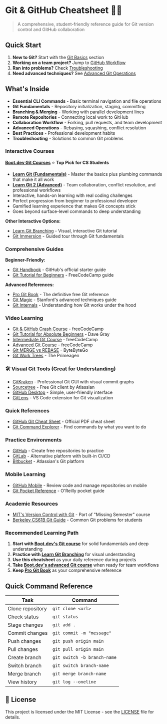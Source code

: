 # Git & GitHub Cheatsheet 🐙🐱

> A comprehensive, student-friendly reference guide for Git version control and GitHub collaboration

## Quick Start

1. **New to Git?** Start with the [Git Basics](git-github-cheatsheet.md#git-basics) section
2. **Working on a team project?** Jump to [GitHub Workflow](git-github-cheatsheet.md#github-workflow)
3. **Ran into problems?** Check [Troubleshooting](git-github-cheatsheet.md#troubleshooting)
4. **Need advanced techniques?** See [Advanced Git Operations](git-github-cheatsheet.md#advanced-git-operations)

## What's Inside

- **Essential CLI Commands** - Basic terminal navigation and file operations
- **Git Fundamentals** - Repository initialization, staging, committing
- **Branching & Merging** - Working with parallel development lines
- **Remote Repositories** - Connecting local work to GitHub
- **Collaboration Workflow** - Forking, pull requests, and team development
- **Advanced Operations** - Rebasing, squashing, conflict resolution
- **Best Practices** - Professional development habits
- **Troubleshooting** - Solutions to common Git problems

### Interactive Courses

**[Boot.dev Git Courses](https://www.boot.dev/courses/learn-git)** ⭐ **Top Pick for CS Students**
- **[Learn Git (Fundamentals)](https://www.boot.dev/courses/learn-git)** - Master the basics plus plumbing commands that make it all work
- **[Learn Git 2 (Advanced)](https://www.boot.dev/courses/learn-git-2)** - Team collaboration, conflict resolution, and professional workflows
- Interactive, hands-on learning with real coding challenges
- Perfect progression from beginner to professional developer
- Gamified learning experience that makes Git concepts stick
- Goes beyond surface-level commands to deep understanding

**Other Interactive Options:**
- [Learn Git Branching](https://learngitbranching.js.org/) - Visual, interactive Git tutorial
- [Git Immersion](https://gitimmersion.com/) - Guided tour through Git fundamentals

### Comprehensive Guides

**Beginner-Friendly:**
- [Git Handbook](https://guides.github.com/introduction/git-handbook/) - GitHub's official starter guide
- [Git Tutorial for Beginners](https://www.freecodecamp.org/news/git-and-github-for-beginners/) - FreeCodeCamp guide

**Advanced References:**
- [Pro Git Book](https://git-scm.com/book) - The definitive free Git reference
- [Git Magic](http://www-cs-students.stanford.edu/~blynn/gitmagic/) - Stanford's advanced techniques guide
- [Git Internals](https://github.com/pluralsight/git-internals-pdf) - Understanding how Git works under the hood

### Video Learning

- [Git & GitHub Crash Course](https://www.youtube.com/watch?v=RGOj5yH7evk) - freeCodeCamp
- [Git Tutorial for Absolute Beginners](https://www.youtube.com/watch?v=CvUiKWv2-C0) - Dave Gray
- [Intermediate Git Course](https://www.youtube.com/watch?v=Uszj_k0DGsg) - freeCodeCamp
- [Advanced Git Course](https://www.youtube.com/watch?v=qsTthZi23VE) - freeCodeCamp
- [Git MERGE vs REBASE](https://www.youtube.com/watch?v=0chZFIZLR_0) - ByteByteGo
- [Git Work Trees](https://youtu.be/2uEqYw-N8uE?si=wI5W2UCSw7HFD1be) - The Primeagen

### 🛠 Visual Git Tools (Great for Understanding)

- [GitKraken](https://www.gitkraken.com/) - Professional Git GUI with visual commit graphs
- [Sourcetree](https://www.sourcetreeapp.com/) - Free Git client by Atlassian
- [GitHub Desktop](https://desktop.github.com/) - Simple, user-friendly interface
- [GitLens](https://gitlens.amod.io/) - VS Code extension for Git visualization

### Quick References

- [GitHub Git Cheat Sheet](https://education.github.com/git-cheat-sheet-education.pdf) - Official PDF cheat sheet
- [Git Command Explorer](https://git.gaozih.com/) - Find commands by what you want to do

### Practice Environments

- [GitHub](https://github.com/) - Create free repositories to practice
- [GitLab](https://gitlab.com/) - Alternative platform with built-in CI/CD
- [Bitbucket](https://bitbucket.org/) - Atlassian's Git platform

### Mobile Learning

- [GitHub Mobile](https://github.com/mobile/) - Review code and manage repositories on mobile
- [Git Pocket Reference](https://www.oreilly.com/library/view/git-pocket-reference/9781449327507/) - O'Reilly pocket guide

### Academic Resources

- [MIT's Version Control with Git](https://missing.csail.mit.edu/2020/version-control/) - Part of "Missing Semester" course
- [Berkeley CS61B Git Guide](https://sp21.datastructur.es/materials/guides/git-wtfs.html) - Common Git problems for students

### Recommended Learning Path

1. **Start with [Boot.dev's Git course](https://www.boot.dev/courses/learn-git)** for solid fundamentals and deep understanding
2. **Practice with [Learn Git Branching](https://learngitbranching.js.org/)** for visual understanding  
3. **Use this cheatsheet** as your daily reference during projects
4. **Take [Boot.dev's advanced Git course](https://www.boot.dev/courses/learn-git-2)** when ready for team workflows
5. **Keep [Pro Git Book](https://git-scm.com/book)** as your comprehensive reference

## Quick Command Reference

| Task | Command |
|------|---------|
| Clone repository | `git clone <url>` |
| Check status | `git status` |
| Stage changes | `git add .` |
| Commit changes | `git commit -m "message"` |
| Push changes | `git push origin main` |
| Pull changes | `git pull origin main` |
| Create branch | `git switch -b branch-name` |
| Switch branch | `git switch branch-name` |
| Merge branch | `git merge branch-name` |
| View history | `git log --oneline` |

## 📄 License

This project is licensed under the MIT License - see the [LICENSE](LICENSE) file for details.
